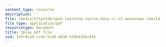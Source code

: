 ```yaml
---
content_type: resource
description: ''
file: /media/https%3A/open-learning-course-data-rc.s3.amazonaws.com/14-01sc-principles-of-microeconomics-fall-2011/14fc9ca9ccdd5cd0463052bb41bbc9fe_LpNKCJSZk_k.pdf
file_type: application/pdf
resourcetype: Document
title: 3play pdf file
uid: 14fc9ca9-ccdd-5cd0-4630-52bb41bbc9fe
---
```

